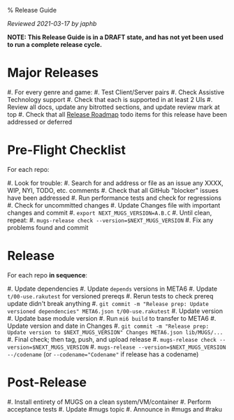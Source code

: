 % Release Guide

*Reviewed 2021-03-17 by japhb*

**NOTE: This Release Guide is in a DRAFT state, and has not yet been used to
        run a complete release cycle.**


# Major Releases

#. For every genre and game:
   #. Test Client/Server pairs
   #. Check Assistive Technology support
   #. Check that each is supported in at least 2 UIs
#. Review all docs, update any bitrotted sections, and update review mark at top
#. Check that all [Release Roadmap](../todo/release-roadmap.md) todo items for
   this release have been addressed or deferred


# Pre-Flight Checklist

For each repo:

#. Look for trouble:
   #. Search for and address or file as an issue any XXXX, WIP, NYI, TODO, etc. comments
   #. Check that all GitHub "blocker" issues have been addressed
   #. Run performance tests and check for regressions
   #. Check for uncommitted changes
#. Update Changes file with important changes and commit
#. `export NEXT_MUGS_VERSION=A.B.C`
#. Until clean, repeat:
   #. `mugs-release check --version=$NEXT_MUGS_VERSION`
   #. Fix any problems found and commit


# Release

For each repo **in sequence**:

#. Update dependencies
   #. Update `depends` versions in META6
   #. Update `t/00-use.rakutest` for versioned prereqs
   #. Rerun tests to check prereq update didn't break anything
   #. `git commit -m "Release prep: Update versioned dependencies" META6.json t/00-use.rakutest`
#. Update version
   #. Update base module version
   #. Run `mi6 build` to transfer to META6
   #. Update version and date in Changes
   #. `git commit -m "Release prep: Update version to $NEXT_MUGS_VERSION" Changes META6.json lib/MUGS/...`
#. Final check; then tag, push, and upload release
   #. `mugs-release check --version=$NEXT_MUGS_VERSION`
   #. `mugs-release --version=$NEXT_MUGS_VERSION --/codename`
      (or `--codename="Codename"` if release has a codename)


# Post-Release

#. Install entirety of MUGS on a clean system/VM/container
#. Perform acceptance tests
#. Update #mugs topic
#. Announce in #mugs and #raku
